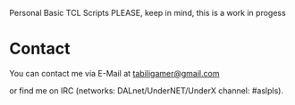 Personal Basic TCL Scripts
PLEASE, keep in mind, this is a work in progess

# Contact
You can contact me via E-Mail at tabiligamer@gmail.com

or find me on IRC (networks: DALnet/UnderNET/UnderX channel: #aslpls).


